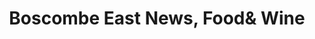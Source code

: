 ---
title: "Boscombe East News, Food& Wine"
url: /bournemouth/boscombe-east-news-foodand-wine/
shop: convenience
---